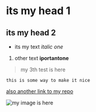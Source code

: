 # its my head 1 
## its my head 2
* its my text _italic one_
1. other text **iportantone**
> my 3th test is here
```
this is some way to make it nice
```

[also another link to my repo](https://github.com/)



![my image is here](https://i.ytimg.com/vi/WmvpSTVu9N4/maxresdefault.jpg)


